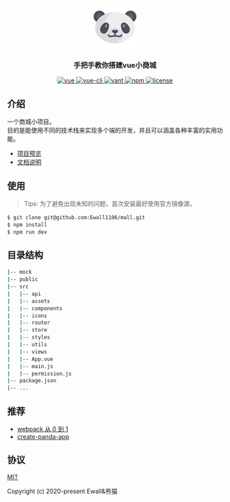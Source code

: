<p align="center">
  <img width="100" height="100" src="https://raw.githubusercontent.com/Ewall1106/panda-vue-template/master/src/assets/logo.png">
  <h3  align="center">手把手教你搭建vue小商城</h3>
</p>

<p align="center">
  <a href="https://github.com/vuejs/vue">
    <img src="https://img.shields.io/badge/vue-2.6.11-brightgreen.svg" alt="vue">
  </a>
   <a href="https://cli.vuejs.org/guide/">
    <img src="https://img.shields.io/badge/@vue/cli-4.2.3-brightgreen.svg" alt="vue-cli">
  </a>
    <a href="https://youzan.github.io/vant/#/zh-CN/">
    <img src="https://img.shields.io/badge/vant-2.7.0-brightgreen.svg" alt="vant">
  </a>
   <a href="https://www.npmjs.com/">
    <img src="https://img.shields.io/badge/npm-6.9.0-brightgreen.svg" alt="npm">
  </a>
  <a href="https://github.com/Ewall1106/panda-vue-template/blob/master/LICENSE">
    <img src="https://img.shields.io/github/license/mashape/apistatus.svg" alt="license">
  </a>
</p>

## 介绍

一个商城小项目。  
目的是能使用不同的技术栈来实现多个端的开发，并且可以涵盖各种丰富的实用功能。

- [项目预览](https://ewall1106.github.io/panda-mall)
- [文档说明](https://ewall1106.github.io/docs-mall)

## 使用

> Tips: 为了避免出现未知的问题，首次安装最好使用官方镜像源。

```bash
$ git clone git@github.com:Ewall1106/mall.git
$ npm install
$ npm run dev
```

## 目录结构

```bash
|-- mock
|-- public
|-- src
|   |-- api
|   |-- assets
|   |-- components
|   |-- icons
|   |-- router
|   |-- store
|   |-- styles
|   |-- utils
|   |-- views
|   |-- App.vue
|   |-- main.js
|   |-- permission.js
|-- package.json
|-- ...
```

## 推荐

- [webpack 从 0 到 1](https://github.com/Ewall1106/webpack-demo)
- [create-panda-app](https://github.com/Ewall1106/create-panda-app)

## 协议

[MIT](https://github.com/Ewall1106/mall/blob/master/LICENSE)

Copyright (c) 2020-present Ewall&熊猫
